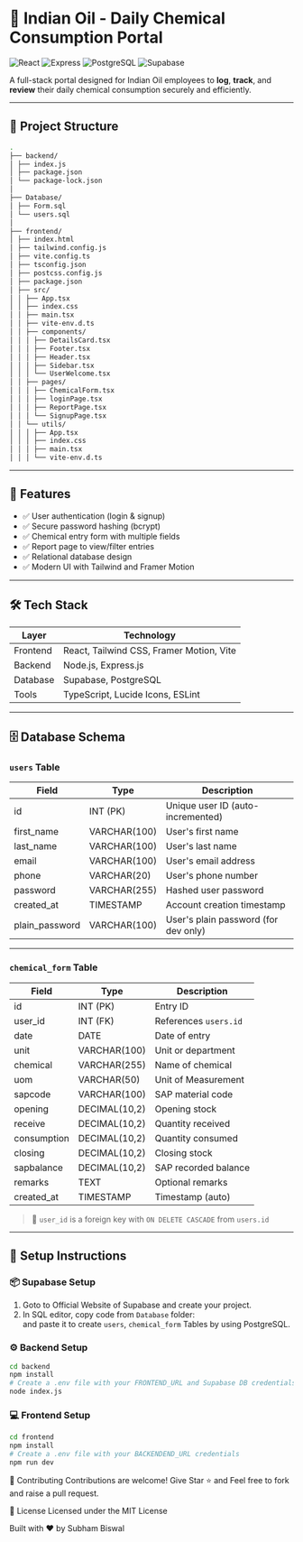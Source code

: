 # 🧪 Indian Oil - Daily Chemical Consumption Portal

![React](https://img.shields.io/badge/React-20232A?style=for-the-badge&logo=react&logoColor=61DAFB)
![Express](https://img.shields.io/badge/Express%20js-000000?style=for-the-badge&logo=express&logoColor=white)
![PostgreSQL](https://img.shields.io/badge/PostgreSQL-F80000?style=for-the-badge)
![Supabase](https://img.shields.io/badge/Supabase-239120?style=for-the-badge&logo=supabase&logoColor=white)


A full-stack portal designed for Indian Oil employees to **log**, **track**, and **review** their daily chemical consumption securely and efficiently.

---

## 📂 Project Structure

```bash
.
├── backend/
│ ├── index.js
│ ├── package.json
│ └── package-lock.json
│
├── Database/
│ ├── Form.sql
│ └── users.sql
│
├── frontend/
│ ├── index.html
│ ├── tailwind.config.js
│ ├── vite.config.ts
│ ├── tsconfig.json
│ ├── postcss.config.js
│ ├── package.json
│ ├── src/
│ │ ├── App.tsx
│ │ ├── index.css
│ │ ├── main.tsx
│ │ ├── vite-env.d.ts
│ │ ├── components/
│ │ │ ├── DetailsCard.tsx
│ │ │ ├── Footer.tsx
│ │ │ ├── Header.tsx
│ │ │ ├── Sidebar.tsx
│ │ │ └── UserWelcome.tsx
│ │ ├── pages/
│ │ │ ├── ChemicalForm.tsx
│ │ │ ├── loginPage.tsx
│ │ │ ├── ReportPage.tsx
│ │ │ └── SignupPage.tsx
│ │ └── utils/
│ │ │ ├── App.tsx
│ │ │ ├── index.css
│ │ │ ├── main.tsx
│ │ │ └── vite-env.d.ts

```
---

## 🚀 Features

- ✅ User authentication (login & signup)
- ✅ Secure password hashing (bcrypt)
- ✅ Chemical entry form with multiple fields
- ✅ Report page to view/filter entries
- ✅ Relational database design
- ✅ Modern UI with Tailwind and Framer Motion

---

## 🛠️ Tech Stack

| Layer     | Technology                                |
|-----------|--------------------------------------------|
| Frontend  | React, Tailwind CSS, Framer Motion, Vite   |
| Backend   | Node.js, Express.js                        |
| Database  | Supabase, PostgreSQL                       |
| Tools     | TypeScript, Lucide Icons, ESLint           |

---

## 🗄️ Database Schema

### `users` Table

| Field           | Type         | Description                          |
| --------------- | ------------ | ------------------------------------ |
| id              | INT (PK)     | Unique user ID (auto-incremented)    |
| first_name      | VARCHAR(100) | User's first name                    |
| last_name       | VARCHAR(100) | User's last name                     |
| email           | VARCHAR(100) | User's email address                 |
| phone           | VARCHAR(20)  | User's phone number                  |
| password        | VARCHAR(255) | Hashed user password                 |
| created_at      | TIMESTAMP    | Account creation timestamp           |
| plain_password  | VARCHAR(100) | User's plain password (for dev only) |


---

### `chemical_form` Table

| Field        | Type           | Description                      |
|--------------|----------------|----------------------------------|
| id           | INT (PK)       | Entry ID                         |
| user_id      | INT (FK)       | References `users.id`            |
| date         | DATE           | Date of entry                    |
| unit         | VARCHAR(100)   | Unit or department               |
| chemical     | VARCHAR(255)   | Name of chemical                 |
| uom          | VARCHAR(50)    | Unit of Measurement              |
| sapcode      | VARCHAR(100)   | SAP material code                |
| opening      | DECIMAL(10,2)  | Opening stock                    |
| receive      | DECIMAL(10,2)  | Quantity received                |
| consumption  | DECIMAL(10,2)  | Quantity consumed                |
| closing      | DECIMAL(10,2)  | Closing stock                    |
| sapbalance   | DECIMAL(10,2)  | SAP recorded balance             |
| remarks      | TEXT           | Optional remarks                 |
| created_at   | TIMESTAMP      | Timestamp (auto)                 |

> 🔗 `user_id` is a foreign key with `ON DELETE CASCADE` from `users.id`

---

## 🧪 Setup Instructions

### 📦 Supabase Setup 
1. Goto to Official Website of Supabase and create your project.
2. In SQL editor, copy code from `Database` folder:  
   and paste it to create `users`, `chemical_form` Tables by using PostgreSQL.


### ⚙ Backend Setup

```bash
cd backend
npm install
# Create a .env file with your FRONTEND_URL and Supabase DB credentials
node index.js
```
### 💻 Frontend Setup
```bash
cd frontend
npm install
# Create a .env file with your BACKENDEND_URL credentials
npm run dev
```

🤝 Contributing
Contributions are welcome! Give Star ⭐ and Feel free to fork and raise a pull request.

📜 License
Licensed under the MIT License

Built with ❤️ by Subham Biswal